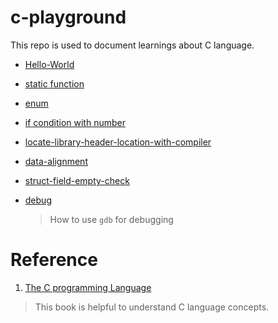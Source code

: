 # c-playground

This repo is used to document learnings about C language.


- [Hello-World](./Hello-World/Readme.md)

- [static function](./static-function/Readme.md)

- [enum](./enum/Readme.md)

- [if condition with number](./if-condition-with-number/README.md)

- [locate-library-header-location-with-compiler](./locate-library-header-location-with-compiler.md)

- [data-alignment](data-alignment/Readme.md)

- [struct-field-empty-check](./struct-field-empty-check/Readme.md)

- [debug](./debug/Readme.md)

    > How to use `gdb` for debugging 


# Reference 

1. [The C programming Language](https://hikage.freeshell.org/books/theCprogrammingLanguage.pdf)

  > This book is helpful to understand C language concepts.


